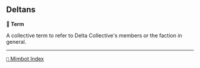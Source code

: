 ## Deltans

**📑 Term**

A collective term to refer to Delta Collective's members or the faction in general.

-----
[`📑` Mimbot Index](<https://zeithalt.github.io/r/#b730>)
<!---
keywords:
aliases:
-->